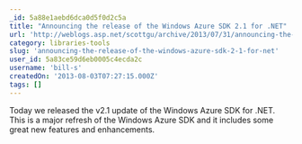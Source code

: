 ```yaml
---
_id: 5a88e1aebd6dca0d5f0d2c5a
title: "Announcing the release of the Windows Azure SDK 2.1 for .NET"
url: 'http://weblogs.asp.net/scottgu/archive/2013/07/31/announcing-the-release-of-the-windows-azure-sdk-2-1-for-net.aspx'
category: libraries-tools
slug: 'announcing-the-release-of-the-windows-azure-sdk-2-1-for-net'
user_id: 5a83ce59d6eb0005c4ecda2c
username: 'bill-s'
createdOn: '2013-08-03T07:27:15.000Z'
tags: []
---
```


Today we released the v2.1 update of the Windows Azure SDK for .NET.  This is a major refresh of the Windows Azure SDK and it includes some great new features and enhancements.
